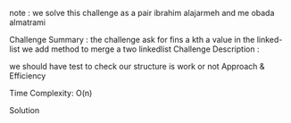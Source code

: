 note : we solve this challenge as a pair ibrahim alajarmeh and me obada almatrami

Challenge Summary : the challenge ask for fins a kth a value in the linked-list
we add method to merge a two linkedlist
Challenge Description :

we should have test to check our structure is work or not Approach & Efficiency

Time Complexity: O(n)

Solution

